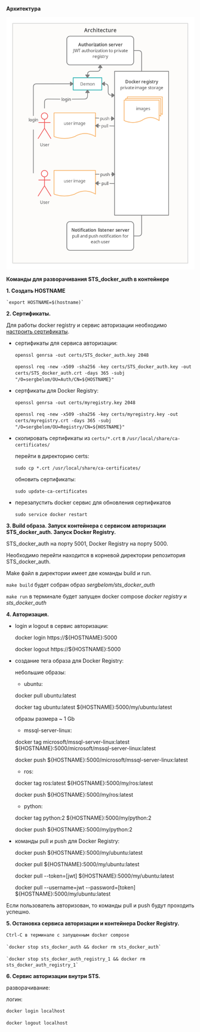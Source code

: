 
**Архитектура**

![](Arch.png)


**Команды для разворачивания STS_docker_auth в контейнере**

**1. Создать HOSTNAME**

    `export HOSTNAME=$(hostname)`

**2. Сертификаты.**

Для работы docker registry и cервис авторизации необходимо [настроить сертификаты](https://docs.docker.com/registry/insecure/).

- сертификаты для сервиса авторизации:

    `openssl genrsa -out certs/STS_docker_auth.key 2048`

    `openssl req -new -x509 -sha256 -key certs/STS_docker_auth.key -out certs/STS_docker_auth.crt -days 365 -subj "/O=sergbelom/OU=Auth/CN=${HOSTNAME}"`

- сертфикаты для Docker Registry:

    `openssl genrsa -out certs/myregistry.key 2048`

    `openssl req -new -x509 -sha256 -key certs/myregistry.key -out certs/myregistry.crt -days 365 -subj "/O=sergbelom/OU=Registry/CN=${HOSTNAME}"`

- скопировать сертификаты из `certs/*.crt` в `/usr/local/share/ca-certificates/`

    перейти в директорию certs:

    `sudo cp *.crt /usr/local/share/ca-certificates/`

    обновить сертификаты:

    `sudo update-ca-certificates`

- перезапустить docker сервис для обновления сертификатов

    `sudo service docker restart`

**3. Build образа. Запуск контейнера с сервисом авторизации STS_docker_auth. Запуск Docker Registry.**

STS_docker_auth на порту 5001, Docker Registry на порту 5000.

Необходимо перейти находится в корневой директории репозитория STS_docker_auth.

Make файл в директории имеет две команды build и run.

   `make build` будет собран образ *sergbelom/sts_docker_auth*

   `make run` в терминале будет запущен docker compose *docker registry* и *sts_docker_auth*

**4. Авторизация.**

- login и logout в сервис авторизации:

    docker login https://${HOSTNAME}:5000

    docker logout https://${HOSTNAME}:5000

- создание тега образа для Docker Registry:

    небольшие образы:

    - ubuntu:

    docker pull ubuntu:latest

    docker tag ubuntu:latest ${HOSTNAME}:5000/my/ubuntu:latest

    образы размера ~ 1 Gb

    - mssql-server-linux:

    docker tag microsoft/mssql-server-linux:latest ${HOSTNAME}:5000/microsoft/mssql-server-linux:latest

    docker push ${HOSTNAME}:5000/microsoft/mssql-server-linux:latest

    - ros:

    docker tag ros:latest ${HOSTNAME}:5000/my/ros:latest

    docker push ${HOSTNAME}:5000/my/ros:latest

    - python:

    docker tag python:2 ${HOSTNAME}:5000/my/python:2

    docker push ${HOSTNAME}:5000/my/python:2

- команды pull и push для Docker Registry:

    docker push ${HOSTNAME}:5000/my/ubuntu:latest

    docker pull ${HOSTNAME}:5000/my/ubuntu:latest

    docker pull --token=[jwt] ${HOSTNAME}:5000/my/ubuntu:latest

    docker pull --username=jwt --password=[token] ${HOSTNAME}:5000/my/ubuntu:latest


Если пользователь авторизован, то команды pull и push будут проходить успешно.

**5. Остановка сервиса авторизации и контейнера Docker Registry.**

    Ctrl-C в терминале с запущенным docker compose 

    `docker stop sts_docker_auth && docker rm sts_docker_auth`

    `docker stop sts_docker_auth_registry_1 && docker rm sts_docker_auth_registry_1`

**6. Сервис авторизации внутри STS.**

разворачивание:



логин:

    docker login localhost

    docker logout localhost

